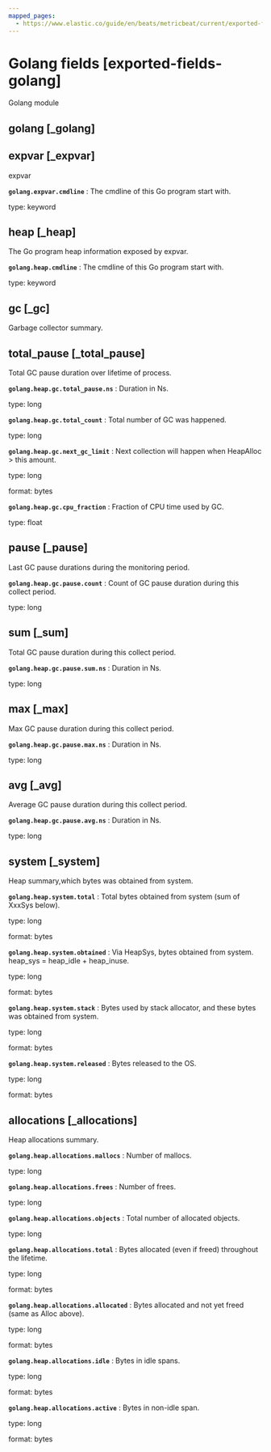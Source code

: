 ```yaml
---
mapped_pages:
  - https://www.elastic.co/guide/en/beats/metricbeat/current/exported-fields-golang.html
---
```


<!-- This file is generated! See scripts/generate_fields_docs.py -->

# Golang fields [exported-fields-golang]

Golang module

## golang [_golang]



## expvar [_expvar]

expvar

**`golang.expvar.cmdline`**
:   The cmdline of this Go program start with.

type: keyword


## heap [_heap]

The Go program heap information exposed by expvar.

**`golang.heap.cmdline`**
:   The cmdline of this Go program start with.

type: keyword


## gc [_gc]

Garbage collector summary.

## total_pause [_total_pause]

Total GC pause duration over lifetime of process.

**`golang.heap.gc.total_pause.ns`**
:   Duration in Ns.

type: long


**`golang.heap.gc.total_count`**
:   Total number of GC was happened.

type: long


**`golang.heap.gc.next_gc_limit`**
:   Next collection will happen when HeapAlloc > this amount.

type: long

format: bytes


**`golang.heap.gc.cpu_fraction`**
:   Fraction of CPU time used by GC.

type: float


## pause [_pause]

Last GC pause durations during the monitoring period.

**`golang.heap.gc.pause.count`**
:   Count of GC pause duration during this collect period.

type: long


## sum [_sum]

Total GC pause duration during this collect period.

**`golang.heap.gc.pause.sum.ns`**
:   Duration in Ns.

type: long


## max [_max]

Max GC pause duration during this collect period.

**`golang.heap.gc.pause.max.ns`**
:   Duration in Ns.

type: long


## avg [_avg]

Average GC pause duration during this collect period.

**`golang.heap.gc.pause.avg.ns`**
:   Duration in Ns.

type: long


## system [_system]

Heap summary,which bytes was obtained from system.

**`golang.heap.system.total`**
:   Total bytes obtained from system (sum of XxxSys below).

type: long

format: bytes


**`golang.heap.system.obtained`**
:   Via HeapSys, bytes obtained from system. heap_sys = heap_idle + heap_inuse.

type: long

format: bytes


**`golang.heap.system.stack`**
:   Bytes used by stack allocator, and these bytes was obtained from system.

type: long

format: bytes


**`golang.heap.system.released`**
:   Bytes released to the OS.

type: long

format: bytes


## allocations [_allocations]

Heap allocations summary.

**`golang.heap.allocations.mallocs`**
:   Number of mallocs.

type: long


**`golang.heap.allocations.frees`**
:   Number of frees.

type: long


**`golang.heap.allocations.objects`**
:   Total number of allocated objects.

type: long


**`golang.heap.allocations.total`**
:   Bytes allocated (even if freed) throughout the lifetime.

type: long

format: bytes


**`golang.heap.allocations.allocated`**
:   Bytes allocated and not yet freed (same as Alloc above).

type: long

format: bytes


**`golang.heap.allocations.idle`**
:   Bytes in idle spans.

type: long

format: bytes


**`golang.heap.allocations.active`**
:   Bytes in non-idle span.

type: long

format: bytes


